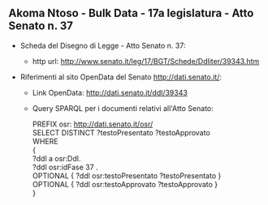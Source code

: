 ## Akoma Ntoso - Bulk Data - 17a legislatura - Atto Senato n. 37 ##

* Scheda del Disegno di Legge - Atto Senato n. 37:
	* http url: http://www.senato.it/leg/17/BGT/Schede/Ddliter/39343.htm

* Riferimenti al sito OpenData del Senato http://dati.senato.it/:
	* Link OpenData: http://dati.senato.it/ddl/39343
	* Query SPARQL per i documenti relativi all'Atto Senato:

        PREFIX osr: <http://dati.senato.it/osr/>  
		SELECT DISTINCT ?testoPresentato ?testoApprovato  
		WHERE  
		{  
		    ?ddl a osr:Ddl.  
		    ?ddl osr:idFase 37 .  
		    OPTIONAL { ?ddl osr:testoPresentato ?testoPresentato }  
		    OPTIONAL { ?ddl osr:testoApprovato ?testoApprovato }  
		}
		